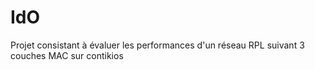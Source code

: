 # IdO
Projet consistant à évaluer les performances d'un réseau RPL suivant 3 couches MAC sur contikios
